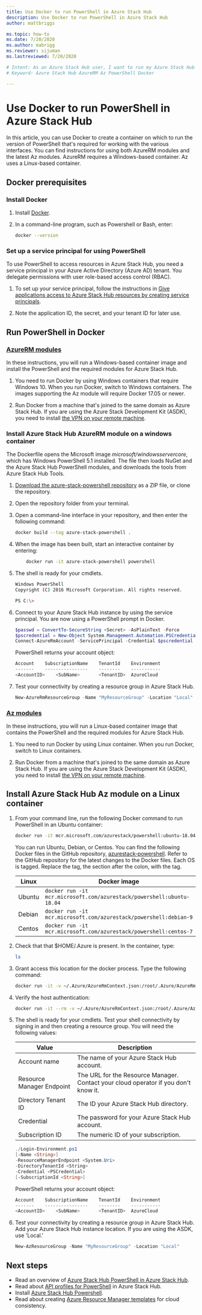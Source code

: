 ```yaml
---
title: Use Docker to run PowerShell in Azure Stack Hub 
description: Use Docker to run PowerShell in Azure Stack Hub
author: mattbriggs

ms.topic: how-to
ms.date: 7/20/2020
ms.author: mabrigg
ms.reviewer: sijuman
ms.lastreviewed: 7/20/2020

# Intent: As an Azure Stack Hub user, I want to run my Azure Stack Hub PowerShell modules in a Docker container to keep them isolated from other processes.
# Keyword: Azure Stack Hub AzureRM Az PowerShell Docker

---
```


# Use Docker to run PowerShell in Azure Stack Hub

In this article, you can use Docker to create a container on which to run the version of PowerShell that's required for working with the various interfaces. You can find instructions for using both AzureRM modules and the latest Az modules. AzureRM requires a Windows-based container. Az uses a Linux-based container.

## Docker prerequisites

### Install Docker

1. Install [Docker](https://docs.docker.com/install/).

1. In a command-line program, such as Powershell or Bash, enter:

    ```bash
    docker --version
    ```

### Set up a service principal for using PowerShell

To use PowerShell to access resources in Azure Stack Hub, you need a service principal in your Azure Active Directory (Azure AD) tenant. You delegate permissions with user role-based access control (RBAC).

1. To set up your service principal, follow the instructions in [Give applications access to Azure Stack Hub resources by creating service principals](azure-stack-create-service-principals.md).

2. Note the application ID, the secret, and your tenant ID for later use.


## Run PowerShell in Docker

### [AzureRM modules](#tab/rm)

In these instructions, you will run a Windows-based container image and install the PowerShell and the required modules for Azure Stack Hub.

1. You need to run Docker by using Windows containers that require Windows 10. When you run Docker, switch to Windows containers. The images supporting the Az module will require Docker 17.05 or newer.

1. Run Docker from a machine that's joined to the same domain as Azure Stack Hub. If you are using the Azure Stack Development Kit (ASDK), you need to install [the VPN on your remote machine](azure-stack-connect-azure-stack.md#connect-to-azure-stack-hub-with-vpn).

### Install Azure Stack Hub AzureRM module on a windows container

The Dockerfile opens the Microsoft image *microsoft/windowsservercore*, which has Windows PowerShell 5.1 installed. The file then loads NuGet and the Azure Stack Hub PowerShell modules, and downloads the tools from Azure Stack Hub Tools.

1. [Download the azure-stack-powershell repository](https://github.com/Azure-Samples/azure-stack-hub-powershell-in-docker.git) as a ZIP file, or clone the repository.

2. Open the repository folder from your terminal.

3. Open a command-line interface in your repository, and then enter the following command:

    ```bash  
    docker build --tag azure-stack-powershell .
    ```

4. When the image has been built, start an interactive container by entering:

    ```bash  
        docker run -it azure-stack-powershell powershell
    ```

5. The shell is ready for your cmdlets.

    ```bash
    Windows PowerShell
    Copyright (C) 2016 Microsoft Corporation. All rights reserved.

    PS C:\>
    ```

6. Connect to your Azure Stack Hub instance by using the service principal. You are now using a PowerShell prompt in Docker. 

    ```powershell
    $passwd = ConvertTo-SecureString <Secret> -AsPlainText -Force
    $pscredential = New-Object System.Management.Automation.PSCredential('<ApplicationID>', $passwd)
    Connect-AzureRmAccount -ServicePrincipal -Credential $pscredential -TenantId <TenantID>
    ```

   PowerShell returns your account object:

    ```powershell  
    Account    SubscriptionName    TenantId    Environment
    -------    ----------------    --------    -----------
    <AccountID>    <SubName>       <TenantID>  AzureCloud
    ```

7. Test your connectivity by creating a resource group in Azure Stack Hub.

    ```powershell  
    New-AzureRmResourceGroup -Name "MyResourceGroup" -Location "Local"
    ```

### [Az modules](#tab/az)

In these instructions, you will run a Linux-based container image that contains the PowerShell and the required modules for Azure Stack Hub.

1. You need to run Docker by using Linux container. When you run Docker, switch to Linux containers.

1. Run Docker from a machine that's joined to the same domain as Azure Stack Hub. If you are using the Azure Stack Development Kit (ASDK), you need to install [the VPN on your remote machine](azure-stack-connect-azure-stack.md#connect-to-azure-stack-hub-with-vpn).


## Install Azure Stack Hub Az module on a Linux container

1. From your command line, run the following Docker command to run PowerShell in an Ubuntu container:

    ```bash
    docker run -it mcr.microsoft.com/azurestack/powershell:ubuntu-18.04
    ```

    You can run Ubuntu, Debian, or Centos. You can find the following Docker files in the GitHub repository, [azurestack-powershell](https://github.com/Azure/azurestack-powershell). Refer to the GitHub repository for the latest changes to the Docker files. Each OS is tagged. Replace the tag, the section after the colon, with the tag.

    | Linux | Docker image |
    | --- | --- |
    | Ubuntu | `docker run -it mcr.microsoft.com/azurestack/powershell:ubuntu-18.04` |
    | Debian | `docker run -it mcr.microsoft.com/azurestack/powershell:debian-9` |
    | Centos | `docker run -it mcr.microsoft.com/azurestack/powershell:centos-7` |

2. Check that  that $HOME/.Azure is present. In the container, type:

    ```bash  
    ls
    ```

3. Grant access this location for the docker process. Type the following command:

    ```bash  
    docker run -it -v ~/.Azure/AzureRmContext.json:/root/.Azure/AzureRmContext.json -v ~/.Azure/TokenCache.dat:/root/.Azure/TokenCache.dat mcr.microsoft.com/azurestack/powershell pwsh 
    ```

4. Verify the host authentication:

    ```bash  
    docker run -it --rm -v ~/.Azure/AzureRmContext.json:/root/.Azure/AzureRmContext.json -v ~/.Azure/TokenCache.dat:/root/.Azure/TokenCache.dat mcr.microsoft.com/azurestack/powershell pwsh -c Get-AzContext
    ```

5. The shell is ready for your cmdlets. Test your shell connectivity by signing in and then creating a resource group. You will need the following values:

    | Value | Description |
    | --- | --- |
    | Account name | The name of your Azure Stack Hub account. |
    | Resource Manager Endpoint | The URL for the Resource Manager. Contact your cloud operator if you don't know it. | 
    | Directory Tenant ID | The ID your Azure Stack Hub directory. | 
    | Credential | The password for your Azure Stack Hub account. | 
    | Subscription ID | The numeric ID of your subscription. |

    ```powershell
    ./Login-Environment.ps1 
    [-Name <String>]  
    -ResourceManagerEndpoint <System.Uri>  
    -DirectoryTenantId <String>  
    -Credential <PSCredential>  
    [-SubscriptionId <String>]
    ```

   PowerShell returns your account object:

    ```powershell  
    Account    SubscriptionName    TenantId    Environment
    -------    ----------------    --------    -----------
    <AccountID>    <SubName>       <TenantID>  AzureCloud
    ```

7. Test your connectivity by creating a resource group in Azure Stack Hub. Add your Azure Stack Hub instance location. If you are using the ASDK, use 'Local.'

    ```powershell  
    New-AzResourceGroup -Name "MyResourceGroup" -Location "Local"
    ```

## Next steps

- Read an overview of [Azure Stack Hub PowerShell in Azure Stack Hub](azure-stack-powershell-overview.md).
- Read about [API profiles for PowerShell](azure-stack-version-profiles.md) in Azure Stack Hub.
- Install [Azure Stack Hub Powershell](../operator/azure-stack-powershell-install.md).
- Read about creating [Azure Resource Manager templates](azure-stack-develop-templates.md) for cloud consistency.
